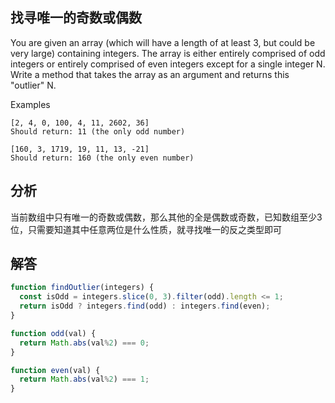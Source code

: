 ## 找寻唯一的奇数或偶数
You are given an array (which will have a length of at least 3, but could be very large) containing integers. The array is either entirely comprised of odd integers or entirely comprised of even integers except for a single integer N. Write a method that takes the array as an argument and returns this "outlier" N.

Examples  
```
[2, 4, 0, 100, 4, 11, 2602, 36]
Should return: 11 (the only odd number)

[160, 3, 1719, 19, 11, 13, -21]
Should return: 160 (the only even number)
```

## 分析
当前数组中只有唯一的奇数或偶数，那么其他的全是偶数或奇数，已知数组至少3位，只需要知道其中任意两位是什么性质，就寻找唯一的反之类型即可

## 解答
```javascript
function findOutlier(integers) {
  const isOdd = integers.slice(0, 3).filter(odd).length <= 1;
  return isOdd ? integers.find(odd) : integers.find(even);
}

function odd(val) {
  return Math.abs(val%2) === 0;
}

function even(val) {
  return Math.abs(val%2) === 1;
}
```